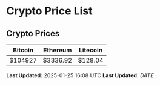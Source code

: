 # Crypto Price List

## Crypto Prices
| Bitcoin | Ethereum | Litecoin |
| ------- | -------- | -------- |
| $104927 | $3336.92 | $128.04 |
**Last Updated:** 2025-01-25 16:08 UTC
**Last Updated:** $DATE$
